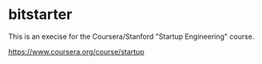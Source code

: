 bitstarter
==========


This is an execise for the Coursera/Stanford "Startup Engineering" course.

https://www.coursera.org/course/startup
